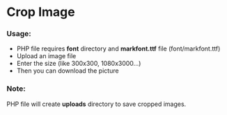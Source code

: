 <h1>Crop Image</h1>
<h3>Usage:</h3>
<ul>
    <li>PHP file requires <b>font</b> directory and <b>markfont.ttf</b> file (font/markfont.ttf)</li>
    <li>Upload an image file</li>
    <li>Enter the size (like 300x300, 1080x3000...) </li>
    <li>Then you can download the picture</li>
</ul>
<h3>
    Note:
</h3>
<p>PHP file will create <b>uploads</b> directory to save cropped images.</p>

